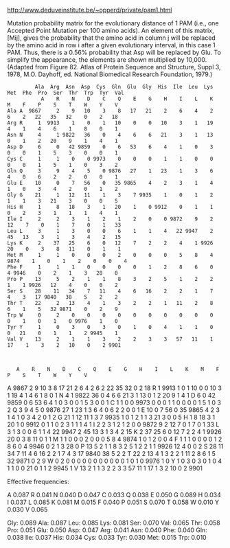 http://www.deduveinstitute.be/~opperd/private/pam1.html

Mutation probability matrix for the evolutionary distance of 1 PAM (i.e., one Accepted Point Mutation per 100 amino acids). An element of this matrix, [Mij], gives the probability that the amino acid in column j will be replaced by the amino acid in row i after a given evolutionary interval, in this case 1 PAM. Thus, there is a 0.56% probability that Asp will be replaced by Glu. To simplify the appearance, the elements are shown multiplied by 10,000. (Adapted from Figure 82. Atlas of Protein Sequence and Structure, Suppl 3, 1978, M.O. Dayhoff, ed. National Biomedical Research Foundation, 1979.)


	
	         Ala  Arg  Asn  Asp  Cys  Gln  Glu  Gly  His  Ile  Leu  Lys  Met  Phe  Pro  Ser  Thr  Trp  Tyr  Val
	           A    R    N    D    C    Q    E    G    H    I    L    K    M    F    P    S    T    W    Y    V
	Ala A  9867     2    9   10    3    8   17   21    2    6    4    2    6    2   22   35   32    0    2   18
	Arg R     1  9913    1    0    1   10    0    0   10    3    1   19    4    1    4    6    1    8    0    1
	Asn N     4     1 9822   36    0    4    6    6   21    3    1   13    0    1    2   20    9    1    4    1
	Asp D     6     0   42 9859    0    6   53    6    4    1    0    3    0    0    1    5    3    0    0    1
	Cys C     1     1    0    0 9973    0    0    0    1    1    0    0    0    0    1    5    1    0    3    2
	Gln Q     3     9    4    5    0 9876   27    1   23    1    3    6    4    0    6    2    2    0    0    1
	Glu E    10     0    7   56    0   35 9865    4    2    3    1    4    1    0    3    4    2    0    1    2
	Gly G    21     1   12   11    1    3    7 9935    1    0    1    2    1    1    3   21    3    0    0    5
	His H     1     8   18    3    1   20    1    0 9912    0    1    1    0    2    3    1    1    1    4    1
	Ile I     2     2    3    1    2    1    2    0    0 9872    9    2   12    7    0    1    7    0    1   33
	Leu L     3     1    3    0    0    6    1    1    4   22 9947    2   45   13    3    1    3    4    2   15
	Lys K     2    37   25    6    0   12    7    2    2    4    1 9926   20    0    3    8   11    0    1    1
	Met M     1     1    0    0    0    2    0    0    0    5    8    4 9874    1    0    1    2    0    0    4
	Phe F     1     1    1    0    0    0    0    1    2    8    6    0    4 9946    0    2    1    3   28    0
	Pro P    13     5    2    1    1    8    3    2    5    1    2    2    1    1 9926   12    4    0    0    2
	Ser S    28    11   34    7   11    4    6   16    2    2    1    7    4    3   17 9840   38    5    2    2
	Thr T    22     2   13    4    1    3    2    2    1   11    2    8    6    1    5   32 9871    0    2    9
	Trp W     0     2    0    0    0    0    0    0    0    0    0    0    0    1    0    1    0 9976    1    0
	Tyr Y     1     0    3    0    3    0    1    0    4    1    1    0    0   21    0    1    1    2 9945    1
	Val V    13     2    1    1    3    2    2    3    3   57   11    1   17    1    3    2   10    0    2 9901



       A    R    N    D    C    Q    E    G    H    I    L    K    M    F    P    S    T    W    Y    V
A  9867     2    9   10    3    8   17   21    2    6    4    2    6    2   22   35   32    0    2   18
R     1  9913    1    0    1   10    0    0   10    3    1   19    4    1    4    6    1    8    0    1
N     4     1 9822   36    0    4    6    6   21    3    1   13    0    1    2   20    9    1    4    1
D     6     0   42 9859    0    6   53    6    4    1    0    3    0    0    1    5    3    0    0    1
C     1     1    0    0 9973    0    0    0    1    1    0    0    0    0    1    5    1    0    3    2
Q     3     9    4    5    0 9876   27    1   23    1    3    6    4    0    6    2    2    0    0    1
E    10     0    7   56    0   35 9865    4    2    3    1    4    1    0    3    4    2    0    1    2
G    21     1   12   11    1    3    7 9935    1    0    1    2    1    1    3   21    3    0    0    5
H     1     8   18    3    1   20    1    0 9912    0    1    1    0    2    3    1    1    1    4    1
I     2     2    3    1    2    1    2    0    0 9872    9    2   12    7    0    1    7    0    1   33
L     3     1    3    0    0    6    1    1    4   22 9947    2   45   13    3    1    3    4    2   15
K     2    37   25    6    0   12    7    2    2    4    1 9926   20    0    3    8   11    0    1    1
M     1     1    0    0    0    2    0    0    0    5    8    4 9874    1    0    1    2    0    0    4
F     1     1    1    0    0    0    0    1    2    8    6    0    4 9946    0    2    1    3   28    0
P    13     5    2    1    1    8    3    2    5    1    2    2    1    1 9926   12    4    0    0    2
S    28    11   34    7   11    4    6   16    2    2    1    7    4    3   17 9840   38    5    2    2
T    22     2   13    4    1    3    2    2    1   11    2    8    6    1    5   32 9871    0    2    9
W     0     2    0    0    0    0    0    0    0    0    0    0    0    1    0    1    0 9976    1    0
Y     1     0    3    0    3    0    1    0    4    1    1    0    0   21    0    1    1    2 9945    1
V    13     2    1    1    3    2    2    3    3   57   11    1   17    1    3    2   10    0    2 9901



Effective frequencies:

A 0.087
R 0.041
N 0.040
D 0.047
C 0.033
Q 0.038
E 0.050
G 0.089
H 0.034
I 0.037
L 0.085
K 0.081
M 0.015
F 0.040
P 0.051
S 0.070
T 0.058
W 0.010
Y 0.030
V 0.065

Gly: 0.089
Ala: 0.087
Leu: 0.085
Lys: 0.081
Ser: 0.070
Val: 0.065
Thr: 0.058
Pro: 0.051
Glu: 0.050
Asp: 0.047
Arg: 0.041
Asn: 0.040
Phe: 0.040
Gln: 0.038
Ile: 0.037
His: 0.034
Cys: 0.033
Tyr: 0.030
Met: 0.015
Trp: 0.010






